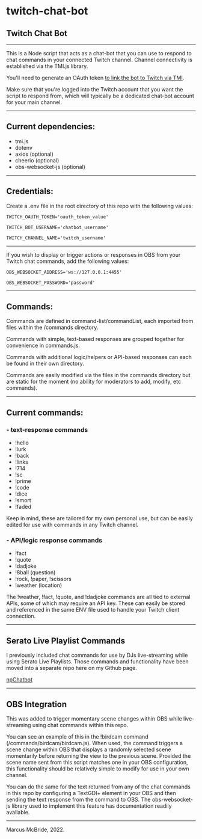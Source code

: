 # twitch-chat-bot
## Twitch Chat Bot
<hr>

This is a Node script that acts as a chat-bot that you can use to respond to chat commands in your connected Twitch channel.  Channel connectivity is established via the TMI.js library.

You'll need to generate an OAuth token <a href="https://twitchapps.com/tmi/">to link the bot to Twitch via TMI</a>.  

Make sure that you're logged into the Twitch account that you want the script to respond from, which will typically be a dedicated chat-bot account for your main channel.
<hr>

## Current dependencies:

* tmi.js
* dotenv 
* axios (optional)
* cheerio (optional)
* obs-websocket-js (optional)

<hr>

## Credentials:

Create a .env file in the root directory of this repo with the following values:

`TWITCH_OAUTH_TOKEN='oauth_token_value'`

`TWITCH_BOT_USERNAME='chatbot_username'`

`TWITCH_CHANNEL_NAME='twitch_username'`

<hr>

If you wish to display or trigger actions or responses in OBS from your Twitch chat commands, add the following values:

`OBS_WEBSOCKET_ADDRESS='ws://127.0.0.1:4455'`

`OBS_WEBSOCKET_PASSWORD='password'`

<hr>

## Commands:

Commands are defined in command-list/commandList, each imported from files within the /commands directory.

Commands with simple, text-based responses are grouped together for convenience in commands.js.

Commands with additional logic/helpers or API-based responses can each be found in their own directory.

Commands are easily modified via the files in the commands directory but are static for the moment (no ability for moderators to add, modify, etc commands).

<hr>

## Current commands:

### - text-response commands ###

* !hello 
* !lurk
* !back
* !links
* !714
* !sc
* !prime
* !code
* !dice
* !smort
* !faded

Keep in mind, these are tailored for my own personal use, but can be easily edited for use with commands in any Twitch channel.

### - API/logic response commands ###

* !fact
* !quote
* !dadjoke
* !8ball (question)
* !rock, !paper, !scissors
* !weather (location)

The !weather, !fact, !quote, and !dadjoke commands are all tied to external APIs, some of which may require an API key.  These can easily be stored and referenced in the same ENV file used to handle your Twitch client connection.

<hr>

## Serato Live Playlist Commands ##

I previously included chat commands for use by DJs live-streaming while using Serato Live Playlists.  Those commands and functionality have been moved into a separate repo here on my Github page.

[npChatbot](https://github.com/marcusmcb/serato-nowplaying-twitch)

<hr>

## OBS Integration

This was added to trigger momentary scene changes within OBS while live-streaming using chat commands within this repo.

You can see an example of this in the !birdcam command (/commands/birdcam/birdcam.js). When used, the command triggers a scene change within OBS that displays a randomly selected scene momentarily before returning the view to the previous scene.  Provided the scene name sent from this script matches one in your OBS configuration, this functionality should be relatively simple to modify for use in your own channel.

You can do the same for the text returned from any of the chat commands in this repo by configuring a TextGDI+ element in your OBS and then sending the text response from the command to OBS.  The obs-websocket-js library used to implement this feature has documentation readily available.
<hr>

Marcus McBride, 2022.
